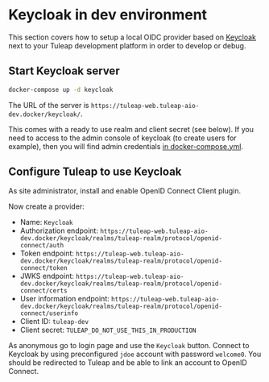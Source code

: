# Keycloak in dev environment

This section covers how to setup a local OIDC provider based on
[Keycloak](https://www.keycloak.org/) next to your Tuleap development
platform in order to develop or debug.

## Start Keycloak server

```bash
docker-compose up -d keycloak
```

The URL of the server is `https://tuleap-web.tuleap-aio-dev.docker/keycloak/`.

This comes with a ready to use realm and client secret (see below). If you need to access to the admin console of keycloak
(to create users for example), then you will find admin credentials [in docker-compose.yml](../../docker-compose.yml).

## Configure Tuleap to use Keycloak

As site administrator, install and enable OpenID Connect Client plugin.

Now create a provider:

-   Name: `Keycloak`
-   Authorization endpoint:
    `https://tuleap-web.tuleap-aio-dev.docker/keycloak/realms/tuleap-realm/protocol/openid-connect/auth`
-   Token endpoint:
    `https://tuleap-web.tuleap-aio-dev.docker/keycloak/realms/tuleap-realm/protocol/openid-connect/token`
-   JWKS endpoint:
    `https://tuleap-web.tuleap-aio-dev.docker/keycloak/realms/tuleap-realm/protocol/openid-connect/certs`
-   User information endpoint:
    `https://tuleap-web.tuleap-aio-dev.docker/keycloak/realms/tuleap-realm/protocol/openid-connect/userinfo`
-   Client ID: `tuleap-dev`
-   Client secret: `TULEAP_DO_NOT_USE_THIS_IN_PRODUCTION`

As anonymous go to login page and use the `Keycloak` button. Connect to
Keycloak by using preconfigured `jdoe` account with password `welcome0`.
You should be redirected to Tuleap and be able to link an account to OpenID Connect.
